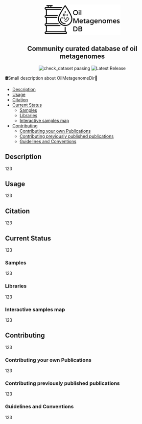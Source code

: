 <p align="center">
  <img src="image\git_img_top.png" width="250" height="100" />
</p>
<h2 align="center">Community curated database of oil metagenomes</h2>

<div align="center">
  
  ![check_dataset paasing](https://img.shields.io/badge/check__dataset-passing-brightgreen)
  ![Latest Release](https://img.shields.io/badge/Latest__Release-v0.1-orange)
  
</div>
 

🛢️Small description about OilMetagenomeDir🧬

+ [Description](https://github.com/agni-bioinformatics-lab/OilMetagenomesDB/blob/main/README.md#description)
+ [Usage](https://github.com/agni-bioinformatics-lab/OilMetagenomesDB/blob/main/README.md#usage)
+ [Citation](https://github.com/agni-bioinformatics-lab/OilMetagenomesDB/blob/main/README.md#citation)
+ [Current Status](https://github.com/agni-bioinformatics-lab/OilMetagenomesDB/blob/main/README.md#current-status)
  + [Samples](https://github.com/agni-bioinformatics-lab/OilMetagenomesDB/blob/main/README.md#samples)
  + [Libraries](https://github.com/agni-bioinformatics-lab/OilMetagenomesDB/blob/main/README.md#libraries)
  + [Interactive samples map](https://github.com/agni-bioinformatics-lab/OilMetagenomesDB/blob/main/README.md#interactive-samples-map)
+ [Contributing](https://github.com/agni-bioinformatics-lab/OilMetagenomesDB/blob/main/README.md#contributing)
  + [Contributing your own Publications](https://github.com/agni-bioinformatics-lab/OilMetagenomesDB/blob/main/README.md#contributing-your-own-publications)
  + [Contributing previously published publications](https://github.com/agni-bioinformatics-lab/OilMetagenomesDB/blob/main/README.md#contributing-previously-published-publications)
  + [Guidelines and Conventions](https://github.com/agni-bioinformatics-lab/OilMetagenomesDB/blob/main/README.md#guidelines-and-conventions)
  
## Description
123
## Usage
123
## Citation
123
## Current Status
123
### Samples
123
### Libraries
123
### Interactive samples map
123
## Contributing
123
### Contributing your own Publications
123
### Contributing previously published publications
123
### Guidelines and Conventions
123
